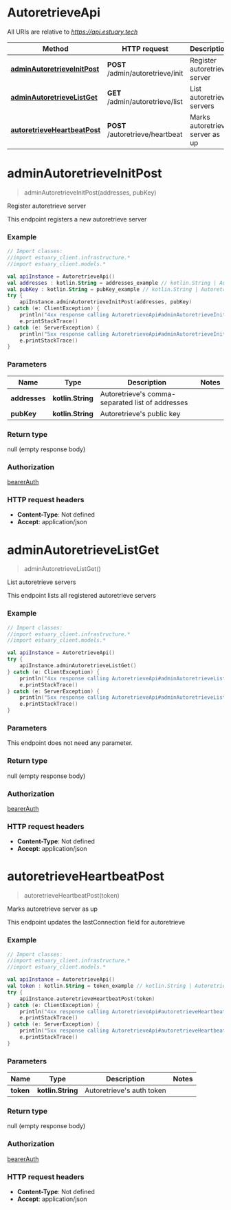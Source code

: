 # AutoretrieveApi

All URIs are relative to *https://api.estuary.tech*

Method | HTTP request | Description
------------- | ------------- | -------------
[**adminAutoretrieveInitPost**](AutoretrieveApi.md#adminAutoretrieveInitPost) | **POST** /admin/autoretrieve/init | Register autoretrieve server
[**adminAutoretrieveListGet**](AutoretrieveApi.md#adminAutoretrieveListGet) | **GET** /admin/autoretrieve/list | List autoretrieve servers
[**autoretrieveHeartbeatPost**](AutoretrieveApi.md#autoretrieveHeartbeatPost) | **POST** /autoretrieve/heartbeat | Marks autoretrieve server as up


<a name="adminAutoretrieveInitPost"></a>
# **adminAutoretrieveInitPost**
> adminAutoretrieveInitPost(addresses, pubKey)

Register autoretrieve server

This endpoint registers a new autoretrieve server

### Example
```kotlin
// Import classes:
//import estuary_client.infrastructure.*
//import estuary_client.models.*

val apiInstance = AutoretrieveApi()
val addresses : kotlin.String = addresses_example // kotlin.String | Autoretrieve's comma-separated list of addresses
val pubKey : kotlin.String = pubKey_example // kotlin.String | Autoretrieve's public key
try {
    apiInstance.adminAutoretrieveInitPost(addresses, pubKey)
} catch (e: ClientException) {
    println("4xx response calling AutoretrieveApi#adminAutoretrieveInitPost")
    e.printStackTrace()
} catch (e: ServerException) {
    println("5xx response calling AutoretrieveApi#adminAutoretrieveInitPost")
    e.printStackTrace()
}
```

### Parameters

Name | Type | Description  | Notes
------------- | ------------- | ------------- | -------------
 **addresses** | **kotlin.String**| Autoretrieve&#39;s comma-separated list of addresses |
 **pubKey** | **kotlin.String**| Autoretrieve&#39;s public key |

### Return type

null (empty response body)

### Authorization

[bearerAuth](../README.md#bearerAuth)

### HTTP request headers

 - **Content-Type**: Not defined
 - **Accept**: application/json

<a name="adminAutoretrieveListGet"></a>
# **adminAutoretrieveListGet**
> adminAutoretrieveListGet()

List autoretrieve servers

This endpoint lists all registered autoretrieve servers

### Example
```kotlin
// Import classes:
//import estuary_client.infrastructure.*
//import estuary_client.models.*

val apiInstance = AutoretrieveApi()
try {
    apiInstance.adminAutoretrieveListGet()
} catch (e: ClientException) {
    println("4xx response calling AutoretrieveApi#adminAutoretrieveListGet")
    e.printStackTrace()
} catch (e: ServerException) {
    println("5xx response calling AutoretrieveApi#adminAutoretrieveListGet")
    e.printStackTrace()
}
```

### Parameters
This endpoint does not need any parameter.

### Return type

null (empty response body)

### Authorization

[bearerAuth](../README.md#bearerAuth)

### HTTP request headers

 - **Content-Type**: Not defined
 - **Accept**: application/json

<a name="autoretrieveHeartbeatPost"></a>
# **autoretrieveHeartbeatPost**
> autoretrieveHeartbeatPost(token)

Marks autoretrieve server as up

This endpoint updates the lastConnection field for autoretrieve

### Example
```kotlin
// Import classes:
//import estuary_client.infrastructure.*
//import estuary_client.models.*

val apiInstance = AutoretrieveApi()
val token : kotlin.String = token_example // kotlin.String | Autoretrieve's auth token
try {
    apiInstance.autoretrieveHeartbeatPost(token)
} catch (e: ClientException) {
    println("4xx response calling AutoretrieveApi#autoretrieveHeartbeatPost")
    e.printStackTrace()
} catch (e: ServerException) {
    println("5xx response calling AutoretrieveApi#autoretrieveHeartbeatPost")
    e.printStackTrace()
}
```

### Parameters

Name | Type | Description  | Notes
------------- | ------------- | ------------- | -------------
 **token** | **kotlin.String**| Autoretrieve&#39;s auth token |

### Return type

null (empty response body)

### Authorization

[bearerAuth](../README.md#bearerAuth)

### HTTP request headers

 - **Content-Type**: Not defined
 - **Accept**: application/json

